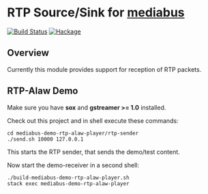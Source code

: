 # RTP Source/Sink for [mediabus](https://github.com/lindenbaum/mediabus)

[![Build Status](https://travis-ci.org/lindenbaum/mediabus-rtp.svg?branch=master)](https://travis-ci.org/lindenbaum/mediabus-rtp)
[![Hackage](https://img.shields.io/hackage/v/mediabus-rtp.svg)](http://hackage.haskell.org/package/mediabus-rtp)

## Overview

Currently this module provides support for reception of RTP packets.

## RTP-Alaw Demo

Make sure you have **sox** and **gstreamer >= 1.0** installed.

Check out this project and in shell execute these commands:

    cd mediabus-demo-rtp-alaw-player/rtp-sender
    ./send.sh 10000 127.0.0.1

This starts the RTP sender, that sends the demo/test content.

Now start the demo-receiver in a second shell:

    ./build-mediabus-demo-rtp-alaw-player.sh
    stack exec mediabus-demo-rtp-alaw-player

